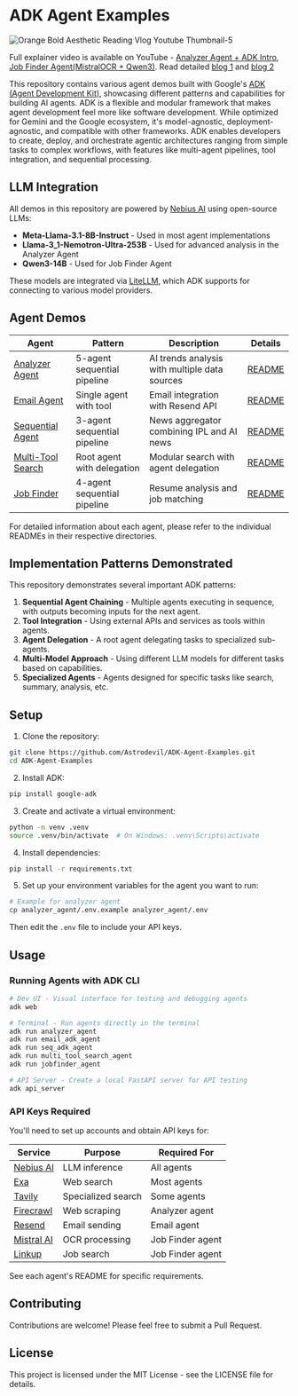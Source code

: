 # ADK Agent Examples
![Orange Bold Aesthetic Reading Vlog Youtube Thumbnail-5](https://github.com/user-attachments/assets/e9194114-c92e-4115-8f49-843976629ecf)


Full explainer video is available on YouTube - [Analyzer Agent + ADK Intro](https://www.youtube.com/watch?v=FYhKah8FpAg), [Job Finder Agent(MistralOCR + Qwen3)](https://youtu.be/ji_hECcyTjs?si=l25jghg1wAgIc8_1). Read detailed [blog 1](https://dev.to/astrodevil/i-built-a-team-of-5-agents-using-google-adk-meta-llama-and-nemotron-ultra-253b-ec3) and [blog 2](https://medium.com/data-science-collective/i-tested-deepseek-r1-0528-built-a-job-finding-agent-with-adk-nebius-ai-linkup-76e6e62bdbba?sk=fa84bd0038671f6988e58368e14f2233)

This repository contains various agent demos built with Google's [ADK (Agent Development Kit)](https://google.github.io/adk-docs/), showcasing different patterns and capabilities for building AI agents. ADK is a flexible and modular framework that makes agent development feel more like software development. While optimized for Gemini and the Google ecosystem, it's model-agnostic, deployment-agnostic, and compatible with other frameworks. ADK enables developers to create, deploy, and orchestrate agentic architectures ranging from simple tasks to complex workflows, with features like multi-agent pipelines, tool integration, and sequential processing.

## LLM Integration

All demos in this repository are powered by [Nebius AI](https://dub.sh/AIStudio) using open-source LLMs:

- **Meta-Llama-3.1-8B-Instruct** - Used in most agent implementations
- **Llama-3_1-Nemotron-Ultra-253B** - Used for advanced analysis in the Analyzer Agent
- **Qwen3-14B** - Used for Job Finder Agent

These models are integrated via [LiteLLM](https://github.com/BerriAI/litellm), which ADK supports for connecting to various model providers.

## Agent Demos

| Agent | Pattern | Description | Details |
|-------|---------|-------------|---------|
| [Analyzer Agent](./analyzer_agent/) | 5-agent sequential pipeline | AI trends analysis with multiple data sources | [README](./analyzer_agent/README.md) |
| [Email Agent](./email_adk_agent/) | Single agent with tool | Email integration with Resend API | [README](./email_adk_agent/README.md) |
| [Sequential Agent](./seq_adk_agent/) | 3-agent sequential pipeline | News aggregator combining IPL and AI news | [README](./seq_adk_agent/README.md) |
| [Multi-Tool Search](./multi_tool_search_agent/) | Root agent with delegation | Modular search with agent delegation | [README](./multi_tool_search_agent/README.md) |
| [Job Finder](./jobfinder_agent/) | 4-agent sequential pipeline | Resume analysis and job matching | [README](./jobfinder_agent/README.md) |

For detailed information about each agent, please refer to the individual READMEs in their respective directories.

## Implementation Patterns Demonstrated

This repository demonstrates several important ADK patterns:

1. **Sequential Agent Chaining** - Multiple agents executing in sequence, with outputs becoming inputs for the next agent.
2. **Tool Integration** - Using external APIs and services as tools within agents.
3. **Agent Delegation** - A root agent delegating tasks to specialized sub-agents.
4. **Multi-Model Approach** - Using different LLM models for different tasks based on capabilities.
5. **Specialized Agents** - Agents designed for specific tasks like search, summary, analysis, etc.

## Setup

1. Clone the repository:
```bash
git clone https://github.com/Astrodevil/ADK-Agent-Examples.git
cd ADK-Agent-Examples
```

2. Install ADK:
```bash
pip install google-adk
```

3. Create and activate a virtual environment:
```bash
python -m venv .venv
source .venv/bin/activate  # On Windows: .venv\Scripts\activate
```

4. Install dependencies:
```bash
pip install -r requirements.txt
```

5. Set up your environment variables for the agent you want to run:
```bash
# Example for analyzer agent
cp analyzer_agent/.env.example analyzer_agent/.env
```
Then edit the `.env` file to include your API keys.

## Usage

### Running Agents with ADK CLI

```bash
# Dev UI - Visual interface for testing and debugging agents
adk web

# Terminal - Run agents directly in the terminal
adk run analyzer_agent
adk run email_adk_agent
adk run seq_adk_agent
adk run multi_tool_search_agent
adk run jobfinder_agent

# API Server - Create a local FastAPI server for API testing
adk api_server
```

### API Keys Required

You'll need to set up accounts and obtain API keys for:

| Service | Purpose | Required For |
|---------|---------|--------------|
| [Nebius AI](https://dub.sh/AIStudio) | LLM inference | All agents |
| [Exa](https://exa.ai/) | Web search | Most agents |
| [Tavily](https://tavily.com/) | Specialized search | Some agents |
| [Firecrawl](https://firecrawl.dev/) | Web scraping | Analyzer agent |
| [Resend](https://resend.com/) | Email sending | Email agent |
| [Mistral AI](https://mistral.ai) | OCR processing | Job Finder agent |
| [Linkup](https://www.linkup.so/) | Job search | Job Finder agent |

See each agent's README for specific requirements.

## Contributing

Contributions are welcome! Please feel free to submit a Pull Request.

## License

This project is licensed under the MIT License - see the LICENSE file for details. 
